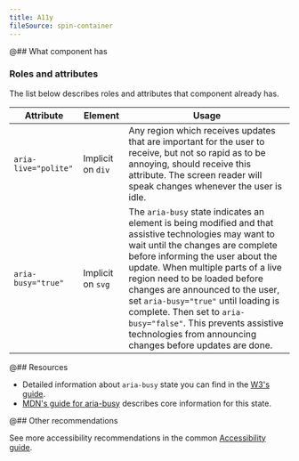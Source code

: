 ```yaml
---
title: A11y
fileSource: spin-container
---
```


@## What component has

### Roles and attributes

The list below describes roles and attributes that component already has.

| Attribute            | Element           | Usage                                                                                                                                                                                                                                                                                                                                                                                                                                                              |
| -------------------- | ----------------- | ------------------------------------------------------------------------------------------------------------------------------------------------------------------------------------------------------------------------------------------------------------------------------------------------------------------------------------------------------------------------------------------------------------------------------------------------------------------ |
| `aria-live="polite"` | Implicit on `div` | Any region which receives updates that are important for the user to receive, but not so rapid as to be annoying, should receive this attribute. The screen reader will speak changes whenever the user is idle.                                                                                                                                                                                                                                                   |
| `aria-busy="true"`   | Implicit on `svg` | The `aria-busy` state indicates an element is being modified and that assistive technologies may want to wait until the changes are complete before informing the user about the update. When multiple parts of a live region need to be loaded before changes are announced to the user, set `aria-busy="true"` until loading is complete. Then set to `aria-busy="false"`. This prevents assistive technologies from announcing changes before updates are done. |

@## Resources

- Detailed information about `aria-busy` state you can find in the [W3's guide](https://www.w3.org/TR/wai-aria-1.1/#aria-busy).
- [MDN's guide for aria-busy](https://developer.mozilla.org/en-US/docs/Web/Accessibility/ARIA/Attributes/aria-busy) describes core information for this state.

@## Other recommendations

See more accessibility recommendations in the common [Accessibility guide](/core-principles/a11y/).
